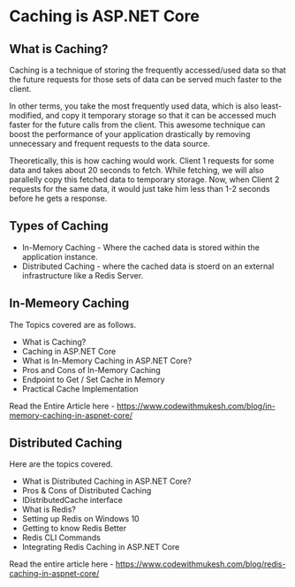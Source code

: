 # Caching is ASP.NET Core

## What is Caching?

Caching is a technique of storing the frequently accessed/used data so that the future requests for those sets of data can be served much faster to the client.

In other terms, you take the most frequently used data, which is also least-modified, and copy it temporary storage so that it can be accessed much faster for the future calls from the client. This awesome technique can boost the performance of your application drastically by removing unnecessary and frequent requests to the data source.

Theoretically, this is how caching would work. Client 1 requests for some data and takes about 20 seconds to fetch. While fetching, we will also parallelly copy this fetched data to temporary storage. Now, when Client 2 requests for the same data, it would just take him less than 1-2 seconds before he gets a response.

## Types of Caching
- In-Memory Caching - Where the cached data is stored within the application instance.
- Distributed Caching - where the cached data is stoerd on an external infrastructure like a Redis Server.

## In-Memeory Caching
The Topics covered are as follows.

- What is Caching?
- Caching in ASP.NET Core
- What is In-Memory Caching in ASP.NET Core?
- Pros and Cons of In-Memory Caching
- Endpoint to Get / Set Cache in Memory
- Practical Cache Implementation

Read the Entire Article here - 
https://www.codewithmukesh.com/blog/in-memory-caching-in-aspnet-core/


## Distributed Caching

Here are the topics covered.

- What is Distributed Caching in ASP.NET Core?
- Pros & Cons of Distributed Caching
- IDistributedCache interface
- What is Redis?
- Setting up Redis on Windows 10
- Getting to know Redis Better
- Redis CLI Commands
- Integrating Redis Caching in ASP.NET Core

Read the entire article here - 
https://www.codewithmukesh.com/blog/redis-caching-in-aspnet-core/
